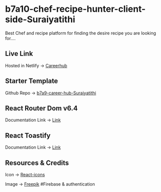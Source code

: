 # b7a10-chef-recipe-hunter-client-side-Suraiyatithi
 Best Chef and recipe platform for finding the desire recipe you are looking for....

## Live Link
Hosted in Netlify -> [Careerhub](https://papaya-mochi-2fc430.netlify.app)


## Starter Template
Github Repo -> [b7a9-career-hub-Suraiyatithi](https://github.com/Porgramming-Hero-web-course/b7a9-career-hub-Suraiyatithi)


## React Router Dom v6.4 
Documentation Link -> [Link](https://reactrouter.com/en/main/start/overview)

## React Toastify
Documentation Link -> [Link](https://www.npmjs.com/package/react-toastify)

## Resources & Credits

Icon -> [React-icons](https://www.react-icons.com/)


Image -> [Freepik](https://www.freepik.com/)
#Firebase & authentication

